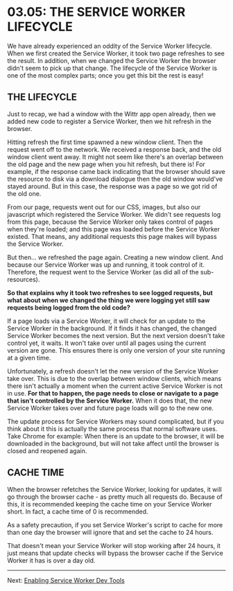 # 03.05: THE SERVICE WORKER LIFECYCLE
We have already experienced an oddity of the Service Worker lifecycle. When we first created the Service Worker, it took two page refreshes to see the result. In addition, when we changed the Service Worker the browser didn't seem to pick up that change. The lifecycle of the Service Worker is one of the most complex parts; once you get this bit the rest is easy!

## THE LIFECYCLE
Just to recap, we had a window with the Wittr app open already, then we added new code to register a Service Worker, then we hit refresh in the browser.

Hitting refresh the first time spawned a new window client. Then the request went off to the network. We received a response back, and the old window client went away. It might not seem like there's an overlap between the old page and the new page when you hit refresh, but there is! For example, if the response came back indicating that the browser should save the resource to disk via a download dialogue then the old window would've stayed around. But in this case, the response was a page so we got rid of the old one.

From our page, requests went out for our CSS, images, but also our javascript which registered the Service Worker. We didn't see requests log from this page, because the Service Worker only takes control of pages when they're loaded; and this page was loaded before the Service Worker existed. That means, any additional requests this page makes will bypass the Service Worker.

But then... we refreshed the page again. Creating a new window client. And because our Service Worker was up and running, it took control of it. Therefore, the request went to the Service Worker (as did all of the sub-resources).

**So that explains why it took two refreshes to see logged requests, but what about when we changed the thing we were logging yet still saw requests being logged from the old code?**

If a page loads via a Service Worker, it will check for an update to the Service Worker in the background. If it finds it has changed, the changed Service Worker becomes the next version. But the next version doesn't take control yet, it waits. It won't take over until all pages using the current version are gone. This ensures there is only one version of your site running at a given time.

Unfortunately, a refresh doesn't let the new version of the Service Worker take over. This is due to the overlap between window clients, which means there isn't actually a moment when the current active Service Worker is not in use. **For that to happen, the page needs to close or navigate to a page that isn't controlled by the Service Worker.** When it does that, the new Service Worker takes over and future page loads will go to the new one.

The update process for Service Workers may sound complicated, but if you think about it this is actually the same process that normal software uses. Take Chrome for example: When there is an update to the browser, it will be downloaded in the background, but will not take affect until the browser is closed and reopened again.

## CACHE TIME
When the browser refetches the Service Worker, looking for updates, it will go through the browser cache - as pretty much all requests do. Because of this, it is recommended keeping the cache time on your Service Worker short. In fact, a cache time of 0 is recommended.

As a safety precaution, if you set Service Worker's script to cache for more than one day the browser will ignore that and set the cache to 24 hours.

That doesn't mean your Service Worker will stop working after 24 hours, it just means that update checks will bypass the browser cache if the Service Worker it has is over a day old.

- - -

Next: [Enabling Service Worker Dev Tools](./06-dev-tools.md)